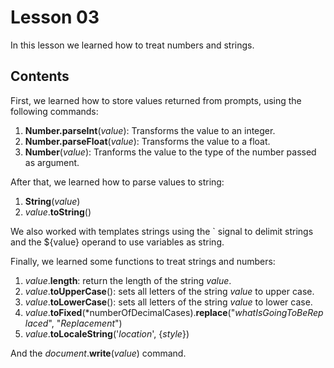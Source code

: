 # Lesson 03

In this lesson we learned how to treat numbers and strings.

## Contents

First, we learned how to store values returned from prompts, using the following commands:

1. **Number.parseInt**(*value*): Transforms the value to an integer.
2. **Number.parseFloat**(*value*): Transforms the value to a float.
3. **Number**(*value*): Tranforms the value to the type of the number passed as argument.

After that, we learned how to parse values to string:

1. **String**(*value*)
2. *value*.**toString**()

We also worked with templates strings using the ` signal to delimit strings and the ${value} operand to use variables as string.

Finally, we learned some functions to treat strings and numbers:

1. *value*.**length**: return the length of the string *value*.
2. *value*.**toUpperCase**(): sets all letters of the string *value* to upper case.
3. *value*.**toLowerCase**(): sets all letters of the string *value* to lower case.
4. *value*.**toFixed**(*numberOfDecimalCases).**replace**("*whatIsGoingToBeReplaced*", "*Replacement*")
5. *value*.**toLocaleString**('*location*', {*style*})

And the *document*.**write**(*value*) command.
